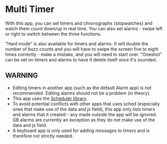 # Multi Timer
With this app, you can set timers and chronographs (stopwatches) and watch them count down/up in real time. You can also set alarms - swipe left or right to switch between the three functions.

"Hard mode" is also available for timers and alarms. It will double the number of buzz counts and you will have to swipe the screen five to eight times correctly - make a mistake, and you will need to start over.
"Oneshot" can be set on timers and alarms to have it delete itself once it's sounded.

## WARNING
* Editing timers in another app (such as the default Alarm app) is not recommended. Editing alarms should not be a problem (in theory).
* This app uses the [Scheduler library](https://banglejs.com/apps/?id=sched). 
* To avoid potential conflicts with other apps that uses sched (especially ones that make use of the data and js field), this app only lists timers and alarms that it created - any made outside the app will be ignored. GB alarms are currently an exception as they do not make use of the data and js field.
* A keyboard app is only used for adding messages to timers and is therefore not strictly needed.
